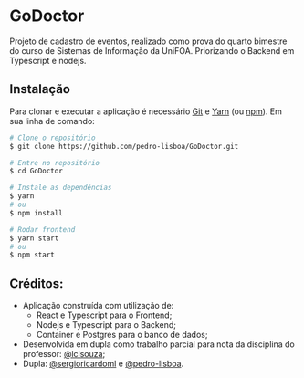 # GoDoctor
Projeto de cadastro de eventos, realizado como prova do quarto bimestre do curso de Sistemas de Informação da UniFOA. Priorizando o Backend em Typescript e nodejs.

## Instalação

Para clonar e executar a aplicação é necessário [Git](https://git-scm.com) e [Yarn](https://yarnpkg.com/) (ou [npm](http://npmjs.com)). Em sua linha de comando:

```bash
# Clone o repositório
$ git clone https://github.com/pedro-lisboa/GoDoctor.git

# Entre no repositório
$ cd GoDoctor

# Instale as dependências
$ yarn
# ou
$ npm install
```
```bash
# Rodar frontend
$ yarn start
# ou
$ npm start
```

## Créditos:
- Aplicação construída com utilização de:
   - React e Typescript para o Frontend;
   - Nodejs e Typescript para o Backend;
   - Container e Postgres para o banco de dados;
- Desenvolvida em dupla como trabalho parcial para nota da disciplina do professor: [@lclsouza](https://github.com/lclsouza);
- Dupla: [@sergioricardoml](https://github.com/sergioricardoml) e [@pedro-lisboa](https://github.com/pedro-lisboa).
